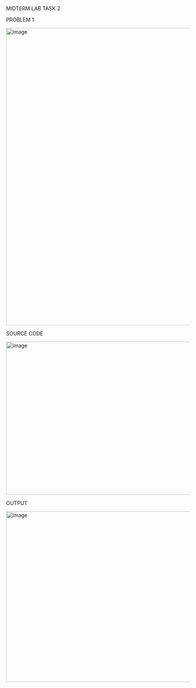 MIDTERM LAB TASK 2

PROBLEM 1

<img width="772" height="813" alt="image" src="https://github.com/user-attachments/assets/2d93752e-c81d-45b7-82b5-16ecfe5e4368" />

SOURCE CODE

<img width="737" height="419" alt="image" src="https://github.com/user-attachments/assets/24752f4b-57fe-42b7-a3c0-7c1c084ae3e0" />

OUTPUT


<img width="789" height="467" alt="image" src="https://github.com/user-attachments/assets/2a099aa3-0687-491a-8f20-04eb2e8bc7fe" />

